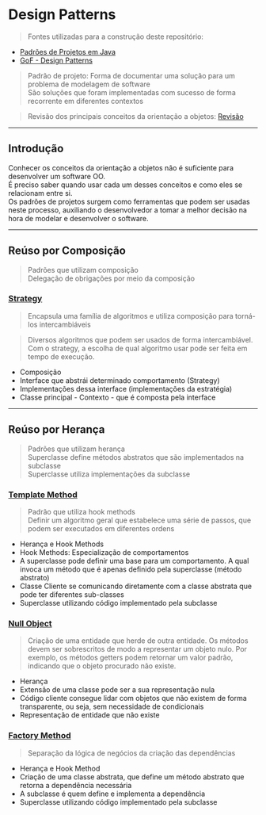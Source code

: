 # Design Patterns 

> Fontes utilizadas para a construção deste repositório:
  - [Padrões de Projetos em Java](https://www.casadocodigo.com.br/products/livro-design-patterns)
  - [GoF - Design Patterns](https://www.amazon.com.br/Padr%C3%B5es-Projetos-Solu%C3%A7%C3%B5es-Reutiliz%C3%A1veis-Orientados/dp/8573076100)

> Padrão de projeto: Forma de documentar uma solução para um problema de modelagem de software<br>
> São soluções que foram implementadas com sucesso de forma recorrente em diferentes contextos

> Revisão dos principais conceitos da orientação a objetos: [Revisão](/RevisaoPOO.md)


---
## Introdução

Conhecer os conceitos da orientação a objetos não é suficiente para desenvolver um software OO.<br>
É preciso saber quando usar cada um desses conceitos e como eles se relacionam entre si.<br>
Os padrões de projetos surgem como ferramentas que podem ser usadas neste processo, auxiliando o desenvolvedor a tomar
a melhor decisão na hora de modelar e desenvolver o software.


---
## Reúso por Composição

> Padrões que utilizam composição<br>
> Delegação de obrigações por meio da composição


### [Strategy](/comportamentais/strategy/Strategy.md)

> Encapsula uma família de algoritmos e utiliza composição para torná-los intercambiáveis

> Diversos algoritmos que podem ser usados de forma intercambiável.
> Com o strategy, a escolha de qual algoritmo usar pode ser feita em tempo de execução.

- Composição
- Interface que abstrái determinado comportamento (Strategy)
- Implementações dessa interface (implementações da estratégia)
- Classe principal - Contexto - que é composta pela interface


---
## Reúso por Herança

> Padrões que utilizam herança<br>
> Superclasse define métodos abstratos que são implementados na subclasse<br>
> Superclasse utiliza implementações da subclasse


### [Template Method](/comportamentais/templateMethod/TemplateMethod.md)

> Padrão que utiliza hook methods<br>
> Definir um algoritmo geral que estabelece uma série de passos, que podem ser executados em diferentes ordens<br>

- Herança e Hook Methods
- Hook Methods: Especialização de comportamentos
- A superclasse pode definir uma base para um comportamento. A qual invoca um método que é apenas definido pela superclasse (método abstrato)
- Classe Cliente se comunicando diretamente com a classe abstrata que pode ter diferentes sub-classes
- Superclasse utilizando código implementado pela subclasse


### [Null Object](/comportamentais/nullObject/NullObject.md)

> Criação de uma entidade que herde de outra entidade. Os métodos devem ser sobrescritos
> de modo a representar um objeto nulo. Por exemplo, os métodos getters podem retornar um valor padrão,
> indicando que o objeto procurado não existe.

- Herança
- Extensão de uma classe pode ser a sua representação nula
- Código cliente consegue lidar com objetos que não existem de forma transparente, ou seja, sem necessidade de condicionais
- Representação de entidade que não existe


### [Factory Method](/criacionais/factoryMethod/FactoryMethod.md)

> Separação da lógica de negócios da criação das dependências<br>

- Herança e Hook Method
- Criação de uma classe abstrata, que define um método abstrato que retorna a dependência necessária
- A subclasse é quem define e implementa a dependência
- Superclasse utilizando código implementado pela subclasse
